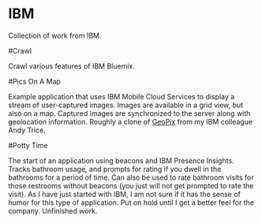# IBM

Collection of work from IBM.

#Crawl

Crawl various features of IBM Bluemix.

#Pics On A Map

Example application that uses IBM Mobile Cloud Services to display a stream of user-captured images.  Images are available in a grid view, but also on a map.  Captured images are synchronized to the server along with geolocation information.  Roughly a clone of [GeoPix](http://www.tricedesigns.com/2015/03/27/geopix-a-native-ios-app-powered-by-ibm-mobilefirst-for-bluemix/) from my IBM colleague Andy Trice.

#Potty Time

The start of an application using beacons and IBM Presence Insights.  Tracks bathroom usage, and prompts for rating if you dwell in the bathrooms for a period of time.  Can also be used to rate bathroom visits for those restrooms without beacons (you just will not get prompted to rate the visit).  As I have just started with IBM, I am not sure if it has the sense of humor for this type of application.  Put on hold until I get a better feel for the company.  Unfinished work.

